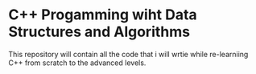 # C++ Progamming wiht Data Structures and Algorithms
This repository will contain all the code that i will wrtie while re-learniing C++ from scratch to the advanced levels.
